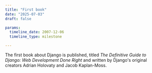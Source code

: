 ```yaml
---
title: "First book"
date: "2025-07-03"
draft: false

params:
  timeline_date: 2007-12-06
  timeline_type: milestone

---
```


The first book about Django is published, titled <i>The Definitive Guide to Django: Web Development Done Right</i>
and written by Django's original creators Adrian Holovaty and Jacob Kaplan-Moss.
